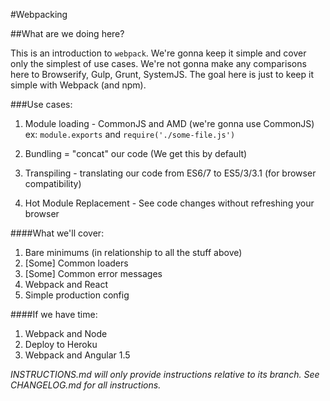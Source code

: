 #Webpacking

##What are we doing here?

This is an introduction to `webpack`. We're gonna keep it simple and cover only the simplest of use cases. We're not gonna make any comparisons here to Browserify, Gulp, Grunt, SystemJS. The goal here is just to keep it simple with Webpack (and npm).


###Use cases:

1. Module loading - CommonJS and AMD (we're gonna use CommonJS)
  ex: `module.exports` and `require('./some-file.js')`

2. Bundling = "concat" our code (We get this by default)

3. Transpiling - translating our code from ES6/7 to ES5/3/3.1 (for browser compatibility)

4. Hot Module Replacement - See code changes without refreshing your browser


####What we'll cover:

1. Bare minimums (in relationship to all the stuff above)
2. [Some] Common loaders
3. [Some] Common error messages
4. Webpack and React
5. Simple production config

####If we have time:

1. Webpack and Node
2. Deploy to Heroku
3. Webpack and Angular 1.5

*INSTRUCTIONS.md will only provide instructions relative to its branch. See CHANGELOG.md for all instructions.*